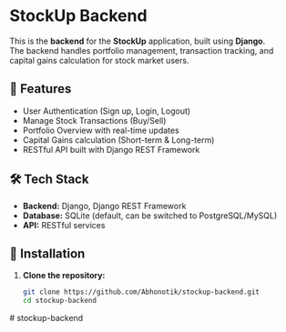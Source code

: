 # StockUp Backend

This is the **backend** for the **StockUp** application, built using **Django**.  
The backend handles portfolio management, transaction tracking, and capital gains calculation for stock market users.

## 🚀 Features

- User Authentication (Sign up, Login, Logout)
- Manage Stock Transactions (Buy/Sell)
- Portfolio Overview with real-time updates
- Capital Gains calculation (Short-term & Long-term)
- RESTful API built with Django REST Framework

## 🛠 Tech Stack

- **Backend:** Django, Django REST Framework
- **Database:** SQLite (default, can be switched to PostgreSQL/MySQL)
- **API:** RESTful services

## 🔗 Installation

1. **Clone the repository:**
   ```bash
   git clone https://github.com/Abhonotik/stockup-backend.git
   cd stockup-backend
﻿# stockup-backend
